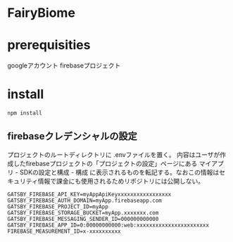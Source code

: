 FairyBiome
===========

# prerequisities

googleアカウント
firebaseプロジェクト

# install 

```
npm install
```

## firebaseクレデンシャルの設定

プロジェクトのルートディレクトリに .envファイルを置く。
内容はユーザが作成したfirebaseプロジェクトの「プロジェクトの設定」ページにある マイアプリ - SDKの設定と構成 - 構成 に表示されるものを転記する。なおこの情報はセキュリティ情報で課金にも使用されるためリポジトリには公開しない。

```
GATSBY_FIREBASE_API_KEY=myAppApiKeyxxxxxxxxxxxxxxxxx
GATSBY_FIREBASE_AUTH_DOMAIN=myApp.firebaseapp.com
GATSBY_FIREBASE_PROJECT_ID=myApp
GATSBY_FIREBASE_STORAGE_BUCKET=myApp.xxxxxxx.com
GATSBY_FIREBASE_MESSAGING_SENDER_ID=000000000000
GATSBY_FIREBASE_APP_ID=0:00000000000:web:xxxxxxxxxxxxxxxxxxxxxxx
FIREBASE_MEASUREMENT_ID=x-xxxxxxxxxx
```